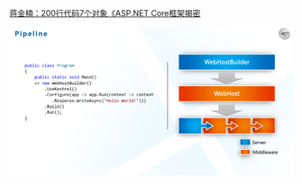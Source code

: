 [蒋金楠：200行代码7个对象《ASP.NET Core框架揭密](https://mp.weixin.qq.com/s/ZYpuW2Rdx7KK1EzD9GQ-SQ)

![pipline](./img/pipline.png)